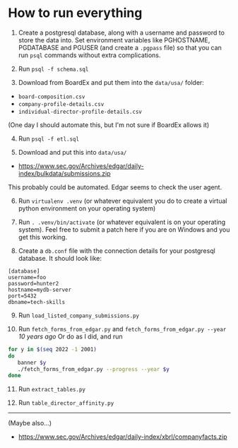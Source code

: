 How to run everything
=====================

1. Create a postgresql database, along with a username and password to
store the data into. Set environment variables like PGHOSTNAME,
PGDATABASE and PGUSER (and create a `.pgpass` file) so that you can
run `psql` commands without extra complications.

2. Run `psql -f schema.sql`

3. Download from BoardEx and put them into the `data/usa/` folder:

- `board-composition.csv`
- `company-profile-details.csv`
- `individual-director-profile-details.csv`

(One day I should automate this, but I'm not sure if BoardEx allows it)

4. Run `psql -f etl.sql`

5. Download and put this into `data/usa/`

- https://www.sec.gov/Archives/edgar/daily-index/bulkdata/submissions.zip

This probably could be automated. Edgar seems to check the user agent.


6. Run `virtualenv .venv` (or whatever equivalent you do to create a virtual python
environment on your operating system)

7. Run `. .venv/bin/activate` (or whatever equivalent is on your operating system).
Feel free to submit a patch here if you are on Windows and you get this working.

8. Create a `db.conf` file with the connection details for your postgresql database.
It should look like:

```
[database]
username=foo
password=hunter2
hostname=mydb-server
port=5432
dbname=tech-skills
```

9. Run `load_listed_company_submissions.py`


10. Run `fetch_forms_from_edgar.py` and `fetch_forms_from_edgar.py --year` _10 years ago_
Or do as I did, and run
```sh
for y in $(seq 2022 -1 2001)
do
   banner $y
   ./fetch_forms_from_edgar.py --progress --year $y
done
```


11. Run `extract_tables.py`

12. Run `table_director_affinity.py`

----------------------------------------------------------------------

(Maybe also...)
- https://www.sec.gov/Archives/edgar/daily-index/xbrl/companyfacts.zip
